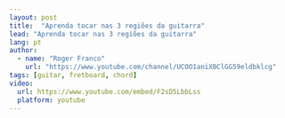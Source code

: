 ```yaml
---
layout: post
title:  "Aprenda tocar nas 3 regiões da guitarra"
lead: "Aprenda tocar nas 3 regiões da guitarra"
lang: pt
author:
  - name: "Roger Franco"
    url: "https://www.youtube.com/channel/UCOO1aniXBClGG59eldbklcg"
tags: [guitar, fretboard, chord]
video:
  url: https://www.youtube.com/embed/F2sD5LbbLss
  platform: youtube
---
```

